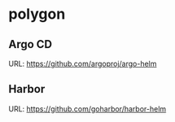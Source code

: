 # polygon


## Argo CD

URL: https://github.com/argoproj/argo-helm


## Harbor

URL: https://github.com/goharbor/harbor-helm
